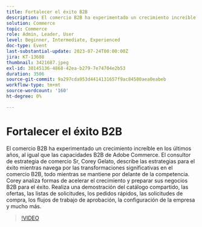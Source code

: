 ```yaml
---
title: Fortalecer el éxito B2B
description: El comercio B2B ha experimentado un crecimiento increíble en los últimos años, al igual que las capacidades B2B de Adobe Commerce. El consultor de estrategia de comercio Sr, Corey Gelato, describe las estrategias para el éxito mientras navega por las transformaciones significativas en el comercio B2B, todo mientras se mantiene por delante de la competencia. Corey analiza formas de acelerar el crecimiento y preparar sus negocios B2B para el éxito. Realiza una demostración del catálogo compartido, las ofertas, las listas de solicitudes, los pedidos rápidos, las solicitudes de compra, los flujos de trabajo de aprobación, la configuración de la empresa y mucho más.
solution: Commerce
topic: Commerce
role: Admin, Leader, User
level: Beginner, Intermediate, Experienced
doc-type: Event
last-substantial-update: 2023-07-24T00:00:00Z
jira: KT-13688
thumbnail: 3421687.jpeg
exl-id: 38145136-4868-42ea-b279-7e74704e2b53
duration: 3506
source-git-commit: 9a297cda953d4414131657f9ac84580aea0eabeb
workflow-type: tm+mt
source-wordcount: '160'
ht-degree: 0%

---
```


# Fortalecer el éxito B2B

El comercio B2B ha experimentado un crecimiento increíble en los últimos años, al igual que las capacidades B2B de Adobe Commerce. El consultor de estrategia de comercio Sr, Corey Gelato, describe las estrategias para el éxito mientras navega por las transformaciones significativas en el comercio B2B, todo mientras se mantiene por delante de la competencia. Corey analiza formas de acelerar el crecimiento y preparar sus negocios B2B para el éxito. Realiza una demostración del catálogo compartido, las ofertas, las listas de solicitudes, los pedidos rápidos, las solicitudes de compra, los flujos de trabajo de aprobación, la configuración de la empresa y mucho más.

>[!VIDEO](https://video.tv.adobe.com/v/3421687/?learn=on)

